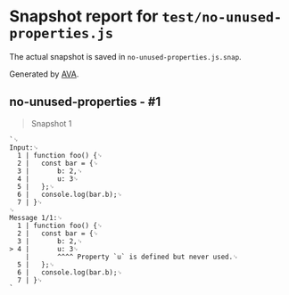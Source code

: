 # Snapshot report for `test/no-unused-properties.js`

The actual snapshot is saved in `no-unused-properties.js.snap`.

Generated by [AVA](https://avajs.dev).

## no-unused-properties - #1

> Snapshot 1

    `␊
    Input:␊
      1 | function foo() {␊
      2 | 	const bar = {␊
      3 | 		b: 2,␊
      4 | 		u: 3␊
      5 | 	};␊
      6 | 	console.log(bar.b);␊
      7 | }␊
    ␊
    Message 1/1:␊
      1 | function foo() {␊
      2 | 	const bar = {␊
      3 | 		b: 2,␊
    > 4 | 		u: 3␊
        | 		^^^^ Property `u` is defined but never used.␊
      5 | 	};␊
      6 | 	console.log(bar.b);␊
      7 | }␊
    `
